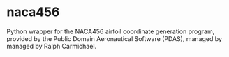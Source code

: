 # naca456
Python wrapper for the NACA456 airfoil coordinate generation program, provided by the Public Domain Aeronautical Software (PDAS), managed by managed by Ralph Carmichael.

